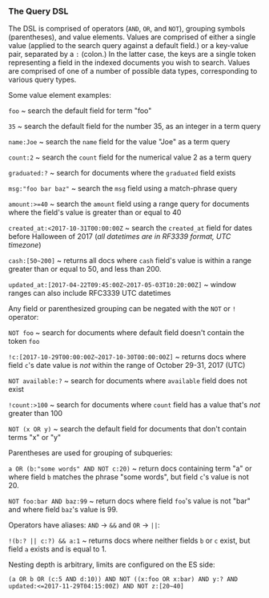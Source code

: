 ### The Query DSL

The DSL is comprised of operators (`AND`, `OR`, and `NOT`), grouping symbols (parentheses), and value elements.
Values are comprised of either a single value (applied to the search query against a default field.) or a key-value
pair, separated by a `:` (colon.) In the latter case, the keys are a single token representing a field in
the indexed documents you wish to search. Values are comprised of one of a number of possible data types,
corresponding to various query types.


Some value element examples:

`foo` ~ search the default field for term "foo"

`35` ~ search the default field for the number 35, as an integer in a term query

`name:Joe` ~ search the `name` field for the value "Joe" as a term query

`count:2` ~ search the `count` field for the numerical value 2 as a term query

`graduated:?` ~ search for documents where the `graduated` field exists

`msg:"foo bar baz"` ~ search the `msg` field using a match-phrase query

`amount:>=40` ~ search the `amount` field using a range query for documents where the field's value is greater than or equal to 40

`created_at:<2017-10-31T00:00:00Z` ~ search the `created_at` field for dates before Halloween of 2017 (_all datetimes are in RF3339 format, UTC timezone_)

`cash:[50~200]` ~ returns all docs where `cash` field's value is within a range greater than or equal to 50, and less than 200.

`updated_at:[2017-04-22T09:45:00Z~2017-05-03T10:20:00Z]` ~ window ranges can also include RFC3339 UTC datetimes


Any field or parenthesized grouping can be negated with the `NOT` or `!` operator:

`NOT foo` ~ search for documents where default field doesn't contain the token `foo`

`!c:[2017-10-29T00:00:00Z~2017-10-30T00:00:00Z]` ~ returns docs where field `c`'s date value is _not_ within the range of October 29-31, 2017 (UTC)

`NOT available:?` ~ search for documents where `available` field does not exist 

`!count:>100` ~ search for documents where `count` field has a value that's _not_ greater than 100

`NOT (x OR y)` ~ search the default field for documents that don't contain terms "x" or "y"


Parentheses are used for grouping of subqueries:

`a OR (b:"some words" AND NOT c:20)` ~ return docs containing term "a" or where field `b` matches the phrase "some words", but field `c`'s value is not 20.

`NOT foo:bar AND baz:99` ~ return docs where field `foo`'s value is not "bar" and where field `baz`'s value is 99.


Operators have aliases: `AND` -> `&&` and `OR` -> `||`:

`!(b:? || c:?) && a:1` ~ returns docs where neither fields `b` or `c` exist, but field `a` exists and is equal to 1. 


Nesting depth is arbitrary, limits are configured on the ES side:

`(a OR b OR (c:5 AND d:10)) AND NOT ((x:foo OR x:bar) AND y:? AND updated:<=2017-11-29T04:15:00Z) AND NOT z:[20~40]`

